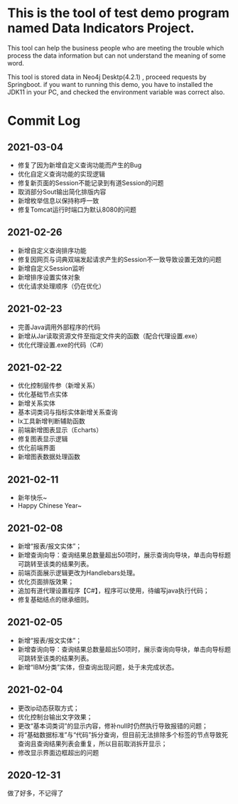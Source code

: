 # This is the tool of test demo program named Data Indicators Project.

This tool can help the business people who are meeting the trouble which process the data information but can not understand the meaning of some word. 

This tool is stored data in Neo4j Desktp(4.2.1) , proceed requests by Springboot. if you want to running this demo, you have to installed the JDK11 in your PC, and checked  the environment variable was correct also.



# Commit Log
## 2021-03-04
- 修复了因为新增自定义查询功能而产生的Bug
- 优化自定义查询功能的实现逻辑
- 修复新页面的Session不能记录到有道Session的问题
- 取消部分Sout输出简化排版内容
- 新增枚举信息以保持称呼一致
- 修复Tomcat运行时端口为默认8080的问题
## 2021-02-26
- 新增自定义查询排序功能
- 修复因网页与词典双端发起请求产生的Session不一致导致设置无效的问题
- 新增自定义Session监听
- 新增排序设置实体对象
- 优化请求处理顺序（仍在优化）

## 2021-02-23

- 完善Java调用外部程序的代码
- 新增从Jar读取资源文件至指定文件夹的函数（配合代理设置.exe）
- 优化代理设置.exe的代码（C#）

## 2021-02-22

- 优化控制层传参（新增关系）
- 优化基础节点实体
- 新增关系实体
- 基本词类词与指标实体新增关系查询
- lx工具新增判断辅助函数
- 前端新增图表显示（Echarts）
- 修复图表显示逻辑
- 优化前端界面
- 新增图表数据处理函数

## 2021-02-11

- 新年快乐~
- Happy Chinese Year~

## 2021-02-08

- 新增“报表/报文实体”；
- 新增查询向导：查询结果总数量超出50项时，展示查询向导块，单击向导标题可跳转至该类的结果列表。
- 前端页面展示逻辑更改为Handlebars处理。
- 优化页面排版效果；
- 追加有道代理设置程序【C#】，程序可以使用，待编写java执行代码；
- 修复基础结点的继承细则。

## 2021-02-05

- 新增“报表/报文实体”；
- 新增查询向导：查询结果总数量超出50项时，展示查询向导块，单击向导标题可跳转至该类的结果列表。
- 新增“IBM分类”实体，但查询出现问题，处于未完成状态。

## 2021-02-04

- 更改ip动态获取方式；
- 优化控制台输出文字效果；
- 更改“基本词类词”的显示内容，修补null时仍然执行导致报错的问题；
- 将“基础数据标准”与“代码”拆分查询，但目前无法排除多个标签的节点导致死查询且查询结果列表会重复，所以目前取消拆开显示；
- 修改显示界面边框超出的问题



## 2020-12-31

做了好多，不记得了